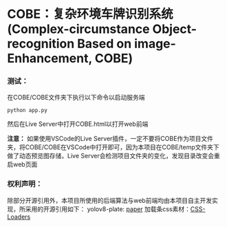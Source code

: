 # COBE：复杂环境车牌识别系统(Complex-circumstance Object-recognition Based on image-Enhancement, COBE)

### 测试：

在COBE/COBE文件夹下执行以下命令以启动服务端
```
python app.py
```
然后在Live Server中打开COBE.html以打开web前端

**注意：**
如果使用VSCode的Live Server插件，一定不要将COBE作为项目文件夹，将COBE/COBE在VSCode中打开即可，因为本项目在COBE/temp文件夹下做了动态预览图存储，Live Server会检测项目文件夹的变化，发现目录改变会重启web页面

### 权利声明：

除部分开源引用外，本项目所使用的后端算法与web前端均由本项目自主开发实现，所采用的开源引用如下：
yolov8-plate: [paper]()
加载条css素材：[CSS-Loaders](https://css-loaders.com)
